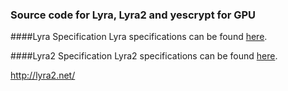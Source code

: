 ### Source code for Lyra, Lyra2 and yescrypt for GPU

####Lyra Specification
Lyra specifications can be found [here](http://eprint.iacr.org/2014/030).

####Lyra2 Specification
Lyra2 specifications can be found [here](http://eprint.iacr.org/2015/136).

http://lyra2.net/

